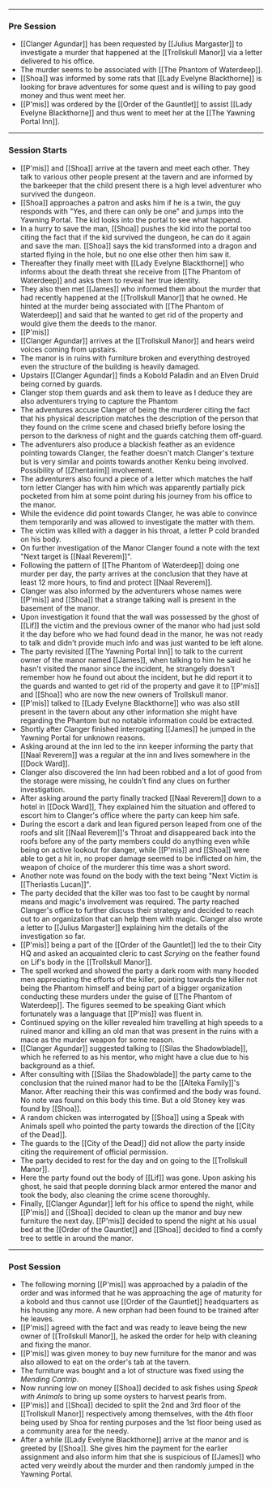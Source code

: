 ___
### Pre Session

- [[Clanger Agundar]] has been requested by [[Julius Margaster]] to investigate a murder that happened at the [[Trollskull Manor]] via a letter delivered to his office.
- The murder seems to be associated with [[The Phantom of Waterdeep]].
- [[Shoa]] was informed by some rats that [[Lady Evelyne Blackthorne]] is looking for brave adventures for some quest and is willing to pay good money and thus went meet her.
- [[P'mis]] was ordered by the [[Order of the Gauntlet]] to assist [[Lady Evelyne Blackthorne]] and thus went to meet her at the [[The Yawning Portal Inn]].
___
### Session Starts

- [[P'mis]] and [[Shoa]] arrive at the tavern and meet each other. They talk to various other people present at the tavern and are informed by the barkeeper that the child present there is a high level adventurer who survived the dungeon.
- [[Shoa]] approaches a patron and asks him if he is a twin, the guy responds with "Yes, and there can only be one" and jumps into the Yawning Portal. The kid looks into the portal to see what happend.
- In a hurry to save the man, [[Shoa]] pushes the kid into the portal too citing the fact that if the kid survived the dungeon, he can do it again and save the man. [[Shoa]] says the kid transformed into a dragon and started flying in the hole, but no one else other then him saw it.
- Thereafter they finally meet with [[Lady Evelyne Blackthorne]] who informs about the death threat she receive from [[The Phantom of Waterdeep]] and asks them to reveal her true identity.
- They also then met [[James]] who informed them about the murder that had recently happened at the [[Trollskull Manor]] that he owned. He hinted at the murder being associated with [[The Phantom of Waterdeep]] and said that he wanted to get rid of the property and would give them the deeds to the manor.
- [[P'mis]]
- [[Clanger Agundar]] arrives at the [[Trollskull Manor]] and hears weird voices coming from upstairs.
- The manor is in ruins with furniture broken and everything destroyed even the structure of the building is heavily damaged.
- Upstairs [[Clanger Agundar]] finds a Kobold Paladin and an Elven Druid being corned by guards.
- Clanger stop them guards and ask them to leave as I deduce they are also adventurers trying to capture the Phantom
- The adventures accuse Clanger of being the murderer citing the fact that his physical description matches the description of the person that they found on the crime scene and chased briefly before losing the person to the darkness of night and the guards catching them off-guard.
- The adventurers also produce a blackish feather as an evidence pointing towards Clanger, the feather doesn't match Clanger's texture but is very similar and points towards another Kenku being involved. Possibility of [[Zhentarim]] involvement.
- The adventurers also found a piece of a letter which matches the half torn letter Clanger has with him which was apparently partially pick pocketed from him at some point during his journey from his office to the manor.
- While the evidence did point towards Clanger, he was able to convince them temporarily and was allowed to investigate the matter with them.
- The victim was killed with a dagger in his throat, a letter P cold branded on his body.
- On further investigation of the Manor Clanger found a note with the text "Next target is [[Naal Reverem]]".
- Following the pattern of [[The Phantom of Waterdeep]] doing one murder per day, the party arrives at the conclusion that they have at least 12 more hours, to find and protect [[Naal Reverem]].
- Clanger was also informed by the adventurers whose names were [[P'mis]] and [[Shoa]] that a strange talking wall is present in the basement of the manor.
- Upon investigation it found that the wall was possessed by the ghost of [[Lif]] the victim and the previous owner of the manor who had just sold it the day before who we had found dead in the manor, he was not ready to talk and didn't provide much info and was just wanted to be left alone.
- The party revisited [[The Yawning Portal Inn]] to talk to the current owner of the manor named [[James]], when talking to him he said he hasn't visited the manor since the incident, he strangely doesn't remember how he found out about the incident, but he did report it to the guards and wanted to get rid of the property and gave it to [[P'mis]] and [[Shoa]] who are now the new owners of Trollskull manor.
- [[P'mis]] talked to [[Lady Evelyne Blackthorne]] who was also still present in the tavern about any other information she might have regarding the Phantom but no notable information could be extracted.
- Shortly after Clanger finished interrogating [[James]] he jumped in the Yawning Portal for unknown reasons.
- Asking around at the inn led to the inn keeper informing the party that [[Naal Reverem]] was a regular at the inn and lives somewhere in the [[Dock Ward]].
- Clanger also discovered the Inn had been robbed and a lot of good from the storage were missing, he couldn't find any clues on further investigation.
- After asking around the party finally tracked [[Naal Reverem]] down to a hotel in [[Dock Ward]], They explained him the situation and offered to escort him to Clanger's office where the party can keep him safe.
- During the escort a dark and lean figured person leaped from one of the roofs and slit [[Naal Reverem]]'s Throat and disappeared back into the roofs before any of the party members could do anything even while being on active lookout for danger, while [[P'mis]] and [[Shoa]] were able to get a hit in, no proper damage seemed to be inflicted on him, the weapon of choice of the murderer this time was a short sword.
- Another note was found on the body with the text being "Next Victim is [[Theriastis Lucan]]".
- The party decided that the killer was too fast to be caught by normal means and magic's involvement was required. The party reached Clanger's office to further discuss their strategy and decided to reach out to an organization that can help them with magic. Clanger also wrote a letter to [[Julius Margaster]] explaining him the details of the investigation so far.
- [[P'mis]] being a part of the [[Order of the Gauntlet]] led the to their City HQ and asked an acquainted cleric to cast *Scrying* on the feather found on Lif's body in the [[Trollskull Manor]].
- The spell worked and showed the party a  dark room with many hooded men appreciating the efforts of the killer, pointing towards the killer not being the Phantom himself and being part of a bigger organization conducting these murders under the guise of [[The Phantom of Waterdeep]]. The figures seemed to be speaking Giant which fortunately was a language that [[P'mis]] was fluent in.
- Continued spying on the killer revealed him travelling at high speeds to a ruined manor and killing an old man that was present in the ruins with a mace as the murder weapon for some reason.
- [[Clanger Agundar]] suggested talking to [[Silas the Shadowblade]], which he referred to as his mentor, who might have a clue due to his background as a thief.
- After consulting with [[Silas the Shadowblade]] the party came to the conclusion that the ruined manor had to be the [[Alteka Family]]'s Manor. After reaching their this was confirmed and the body was found. No note was found on this body this time. But a old Stoney key was found by [[Shoa]].
- A random chicken was interrogated by [[Shoa]] using a Speak with Animals spell who pointed the party towards the direction of the [[City of the Dead]].
- The guards to the [[City of the Dead]] did not allow the party inside citing the requirement of official permission.
- The party decided to rest for the day and on going to the [[Trollskull Manor]]. 
- Here the party found out the body of [[Lif]] was gone. Upon asking his ghost, he said that people donning black armor entered the manor and took the body, also cleaning the crime scene thoroughly.
- Finally, [[Clanger Agundar]] left for his office to spend the night, while [[P'mis]] and [[Shoa]] decided to clean up the manor and buy new furniture the next day. [[P'mis]] decided to spend the night at his usual bed at the [[Order of the Gauntlet]] and [[Shoa]] decided to find a comfy tree to settle in around the manor.
---
### Post Session

- The following morning [[P'mis]] was approached by a paladin of the order and was informed that he was approaching the age of maturity for a kobold and thus cannot use [[Order of the Gauntlet]] headquarters as his housing any more. A new orphan had been found to be trained after he leaves.
- [[P'mis]] agreed with the fact and was ready to leave being the new owner of [[Trollskull Manor]], he asked the order for help with cleaning and fixing the manor.
- [[P'mis]] was given money to buy new furniture for the manor and was also allowed to eat on the order's tab at the tavern.
- The furniture was bought and a lot of structure was fixed using the *Mending Cantrip*.
- Now running low on money [[Shoa]] decided to ask fishes using *Speak with Animals* to bring up some oysters to harvest pearls from.
- [[P'mis]] and [[Shoa]] decided to split the 2nd and 3rd floor of the [[Trollskull Manor]] respectively among themselves, with the 4th floor being used by Shoa for renting purposes and the 1st floor being used as a community area for the needy.
- After a while [[Lady Evelyne Blackthorne]] arrive at the manor and is greeted by [[Shoa]]. She gives him the payment for the earlier assignment and also inform him that she is suspicious of [[James]] who acted very weirdly about the murder and then randomly jumped in the Yawning Portal.